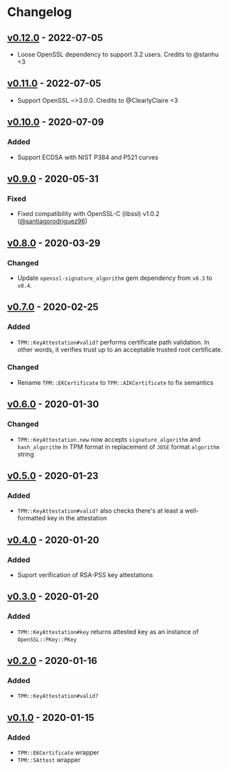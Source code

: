 # Changelog

## [v0.12.0] - 2022-07-05

- Loose OpenSSL dependency to support 3.2 users. Credits to @stanhu <3

## [v0.11.0] - 2022-07-05

- Support OpenSSL ~>3.0.0. Credits to @ClearlyClaire <3

## [v0.10.0] - 2020-07-09

### Added

- Support ECDSA with NIST P384 and P521 curves

## [v0.9.0] - 2020-05-31

### Fixed

- Fixed compatibility with OpenSSL-C (libssl) v1.0.2 ([@santiagorodriguez96])

## [v0.8.0] - 2020-03-29

### Changed

- Update `openssl-signature_algorithm` gem dependency from `v0.3` to `v0.4`.

## [v0.7.0] - 2020-02-25

### Added

- `TPM::KeyAttestation#valid?` performs certificate path validation. In other words, it verifies trust up
to an acceptable trusted root certificate.

### Changed

- Rename `TPM::EKCertificate` to `TPM::AIKCertificate` to fix semantics

## [v0.6.0] - 2020-01-30

### Changed

- `TPM::KeyAttestation.new` now accepts `signature_algorithm` and `hash_algorithm` in TPM format in
replacement of `JOSE` format `algorithm` string

## [v0.5.0] - 2020-01-23

### Added

- `TPM::KeyAttestation#valid?` also checks there's at least a well-formatted key in the attestation

## [v0.4.0] - 2020-01-20

### Added

- Suport verification of RSA-PSS key attestations

## [v0.3.0] - 2020-01-20

### Added

- `TPM::KeyAttestation#key` returns attested key as an instance of `OpenSSL::PKey::PKey`

## [v0.2.0] - 2020-01-16

### Added

- `TPM::KeyAttestation#valid?`

## [v0.1.0] - 2020-01-15

### Added

- `TPM::EKCertificate` wrapper
- `TPM::SAttest` wrapper

[v0.12.0]: https://github.com/cedarcode/tpm-key_attestation/compare/v0.11.0...v0.12.0/
[v0.11.0]: https://github.com/cedarcode/tpm-key_attestation/compare/v0.10.0...v0.11.0/
[v0.10.0]: https://github.com/cedarcode/tpm-key_attestation/compare/v0.9.0...v0.10.0/
[v0.9.0]: https://github.com/cedarcode/tpm-key_attestation/compare/v0.8.0...v0.9.0/
[v0.8.0]: https://github.com/cedarcode/tpm-key_attestation/compare/v0.7.0...v0.8.0/
[v0.7.0]: https://github.com/cedarcode/tpm-key_attestation/compare/v0.6.0...v0.7.0/
[v0.6.0]: https://github.com/cedarcode/tpm-key_attestation/compare/v0.5.0...v0.6.0/
[v0.5.0]: https://github.com/cedarcode/tpm-key_attestation/compare/v0.4.0...v0.5.0/
[v0.4.0]: https://github.com/cedarcode/tpm-key_attestation/compare/v0.3.0...v0.4.0/
[v0.3.0]: https://github.com/cedarcode/tpm-key_attestation/compare/v0.2.0...v0.3.0/
[v0.2.0]: https://github.com/cedarcode/tpm-key_attestation/compare/v0.1.0...v0.2.0/
[v0.1.0]: https://github.com/cedarcode/tpm-key_attestation/compare/57c926ef7e83830cee8d111fdc5ccaf99ab2e861...v0.1.0/

[@santiagorodriguez96]: https://github.com/santiagorodriguez96
[@ClearlyClaire]: https://github.com/ClearlyClaire
